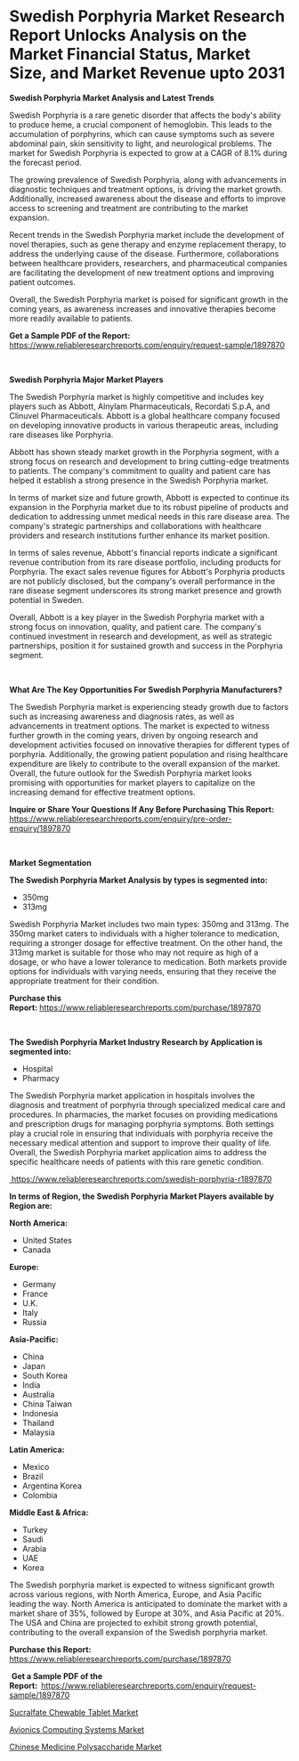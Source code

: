 <p><h1>Swedish Porphyria Market Research Report Unlocks Analysis on the Market Financial Status, Market Size, and Market Revenue upto 2031</h1></p><p><strong>Swedish Porphyria Market Analysis and Latest Trends</strong></p>
<p><p>Swedish Porphyria is a rare genetic disorder that affects the body's ability to produce heme, a crucial component of hemoglobin. This leads to the accumulation of porphyrins, which can cause symptoms such as severe abdominal pain, skin sensitivity to light, and neurological problems. The market for Swedish Porphyria is expected to grow at a CAGR of 8.1% during the forecast period.</p><p>The growing prevalence of Swedish Porphyria, along with advancements in diagnostic techniques and treatment options, is driving the market growth. Additionally, increased awareness about the disease and efforts to improve access to screening and treatment are contributing to the market expansion.</p><p>Recent trends in the Swedish Porphyria market include the development of novel therapies, such as gene therapy and enzyme replacement therapy, to address the underlying cause of the disease. Furthermore, collaborations between healthcare providers, researchers, and pharmaceutical companies are facilitating the development of new treatment options and improving patient outcomes.</p><p>Overall, the Swedish Porphyria market is poised for significant growth in the coming years, as awareness increases and innovative therapies become more readily available to patients.</p></p>
<p><strong>Get a Sample PDF of the Report:&nbsp;</strong> <a href="https://www.reliableresearchreports.com/enquiry/request-sample/1897870">https://www.reliableresearchreports.com/enquiry/request-sample/1897870</a></p>
<p>&nbsp;</p>
<p><strong>Swedish Porphyria Major Market Players</strong></p>
<p><p>The Swedish Porphyria market is highly competitive and includes key players such as Abbott, Alnylam Pharmaceuticals, Recordati S.p.A, and Clinuvel Pharmaceuticals. Abbott is a global healthcare company focused on developing innovative products in various therapeutic areas, including rare diseases like Porphyria. </p><p>Abbott has shown steady market growth in the Porphyria segment, with a strong focus on research and development to bring cutting-edge treatments to patients. The company's commitment to quality and patient care has helped it establish a strong presence in the Swedish Porphyria market.</p><p>In terms of market size and future growth, Abbott is expected to continue its expansion in the Porphyria market due to its robust pipeline of products and dedication to addressing unmet medical needs in this rare disease area. The company's strategic partnerships and collaborations with healthcare providers and research institutions further enhance its market position.</p><p>In terms of sales revenue, Abbott's financial reports indicate a significant revenue contribution from its rare disease portfolio, including products for Porphyria. The exact sales revenue figures for Abbott's Porphyria products are not publicly disclosed, but the company's overall performance in the rare disease segment underscores its strong market presence and growth potential in Sweden.</p><p>Overall, Abbott is a key player in the Swedish Porphyria market with a strong focus on innovation, quality, and patient care. The company's continued investment in research and development, as well as strategic partnerships, position it for sustained growth and success in the Porphyria segment.</p></p>
<p>&nbsp;</p>
<p><strong>What Are The Key Opportunities For Swedish Porphyria Manufacturers?</strong></p>
<p><p>The Swedish Porphyria market is experiencing steady growth due to factors such as increasing awareness and diagnosis rates, as well as advancements in treatment options. The market is expected to witness further growth in the coming years, driven by ongoing research and development activities focused on innovative therapies for different types of porphyria. Additionally, the growing patient population and rising healthcare expenditure are likely to contribute to the overall expansion of the market. Overall, the future outlook for the Swedish Porphyria market looks promising with opportunities for market players to capitalize on the increasing demand for effective treatment options.</p></p>
<p><strong>Inquire or Share Your Questions If Any Before Purchasing This Report:</strong> <a href="https://www.reliableresearchreports.com/enquiry/pre-order-enquiry/1897870">https://www.reliableresearchreports.com/enquiry/pre-order-enquiry/1897870</a></p>
<p>&nbsp;</p>
<p><strong>Market Segmentation</strong></p>
<p><strong>The Swedish Porphyria Market Analysis by types is segmented into:</strong></p>
<p><ul><li>350mg</li><li>313mg</li></ul></p>
<p><p>Swedish Porphyria Market includes two main types: 350mg and 313mg. The 350mg market caters to individuals with a higher tolerance to medication, requiring a stronger dosage for effective treatment. On the other hand, the 313mg market is suitable for those who may not require as high of a dosage, or who have a lower tolerance to medication. Both markets provide options for individuals with varying needs, ensuring that they receive the appropriate treatment for their condition.</p></p>
<p><strong>Purchase this Report:&nbsp;</strong><a href="https://www.reliableresearchreports.com/purchase/1897870">https://www.reliableresearchreports.com/purchase/1897870</a></p>
<p>&nbsp;</p>
<p><strong>The Swedish Porphyria Market Industry Research by Application is segmented into:</strong></p>
<p><ul><li>Hospital</li><li>Pharmacy</li></ul></p>
<p><p>The Swedish Porphyria market application in hospitals involves the diagnosis and treatment of porphyria through specialized medical care and procedures. In pharmacies, the market focuses on providing medications and prescription drugs for managing porphyria symptoms. Both settings play a crucial role in ensuring that individuals with porphyria receive the necessary medical attention and support to improve their quality of life. Overall, the Swedish Porphyria market application aims to address the specific healthcare needs of patients with this rare genetic condition.</p></p>
<p><a href="https://www.reliableresearchreports.com/swedish-porphyria-r1897870">&nbsp;https://www.reliableresearchreports.com/swedish-porphyria-r1897870</a></p>
<p><strong>In terms of Region, the Swedish Porphyria Market Players available by Region are:</strong></p>
<p>
    <p> <strong> North America: </strong>
        <ul>
            <li>United States</li>
            <li>Canada</li>
        </ul>
        </p> 
    <p> <strong> Europe: </strong>
        <ul>
            <li>Germany</li>
            <li>France</li>
            <li>U.K.</li>
            <li>Italy</li>
            <li>Russia</li>
        </ul>
        </p> 
    <p> <strong> Asia-Pacific: </strong>
        <ul>
            <li>China</li>
            <li>Japan</li>
            <li>South Korea</li>
            <li>India</li>
            <li>Australia</li>
            <li>China Taiwan</li>
            <li>Indonesia</li>
            <li>Thailand</li>
            <li>Malaysia</li>
        </ul>
        </p> 
    <p> <strong> Latin America: </strong>
        <ul>
            <li>Mexico</li>
            <li>Brazil</li>
            <li>Argentina Korea</li>
            <li>Colombia</li>
        </ul>
        </p> 
    <p> <strong> Middle East & Africa: </strong>
        <ul>
            <li>Turkey</li>
            <li>Saudi</li>
            <li>Arabia</li>
            <li>UAE</li>
            <li>Korea</li>
        </ul>
    </p>
    </p>
<p><p>The Swedish porphyria market is expected to witness significant growth across various regions, with North America, Europe, and Asia Pacific leading the way. North America is anticipated to dominate the market with a market share of 35%, followed by Europe at 30%, and Asia Pacific at 20%. The USA and China are projected to exhibit strong growth potential, contributing to the overall expansion of the Swedish porphyria market.</p></p>
<p><strong>Purchase this Report: </strong><a href="https://www.reliableresearchreports.com/purchase/1897870">https://www.reliableresearchreports.com/purchase/1897870</a></p>
<p>&nbsp;<strong>Get a Sample PDF of the Report:&nbsp;&nbsp;</strong><a href="https://www.reliableresearchreports.com/enquiry/request-sample/1897870">https://www.reliableresearchreports.com/enquiry/request-sample/1897870</a></p>
<p><strong></strong></p>
<p><p><a href="https://www.linkedin.com/pulse/sucralfate-chewable-tablet-market-key-successful-business-strategy-km9se">Sucralfate Chewable Tablet Market</a></p><p><a href="https://www.linkedin.com/pulse/avionics-computing-systems-market-trends-forecast-competitive-wdpcf">Avionics Computing Systems Market</a></p><p><a href="https://www.linkedin.com/pulse/chinese-medicine-polysaccharide-market-insight-trends-growth-izd8c">Chinese Medicine Polysaccharide Market</a></p></p>